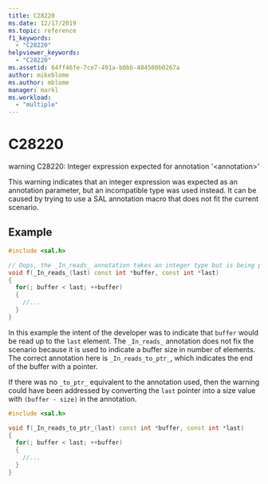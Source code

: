 ```yaml
---
title: C28220
ms.date: 12/17/2019
ms.topic: reference
f1_keywords:
  - "C28220"
helpviewer_keywords:
  - "C28220"
ms.assetid: 64ff46fe-7ce7-491a-b0bb-484500b0267a
author: mikeblome
ms.author: mblome
manager: markl
ms.workload:
  - "multiple"
---
```

# C28220
warning C28220: Integer expression expected for annotation '\<annotation\>'

This warning indicates that an integer expression was expected as an annotation parameter, but an incompatible type was used instead. It can be caused by trying to use a SAL annotation macro that does not fit the current scenario.

## Example

```cpp
#include <sal.h>

// Oops, the _In_reads_ annotation takes an integer type but is being passed a pointer
void f(_In_reads_(last) const int *buffer, const int *last)
{
  for(; buffer < last; ++buffer)
  {
    //...
  }
}
```

In this example the intent of the developer was to indicate that `buffer` would be read up to the `last` element.  The `_In_reads_` annotation does not fix the scenario because it is used to indicate a buffer size in number of elements. The correct annotation here is `_In_reads_to_ptr_`, which indicates the end of the buffer with a pointer.

If there was no `_to_ptr_` equivalent to the annotation used, then the warning could have been addressed by converting the `last` pointer into a size value with `(buffer - size)` in the annotation.

```cpp
#include <sal.h>

void f(_In_reads_to_ptr_(last) const int *buffer, const int *last)
{
  for(; buffer < last; ++buffer)
  {
    //...
  }
}
```

